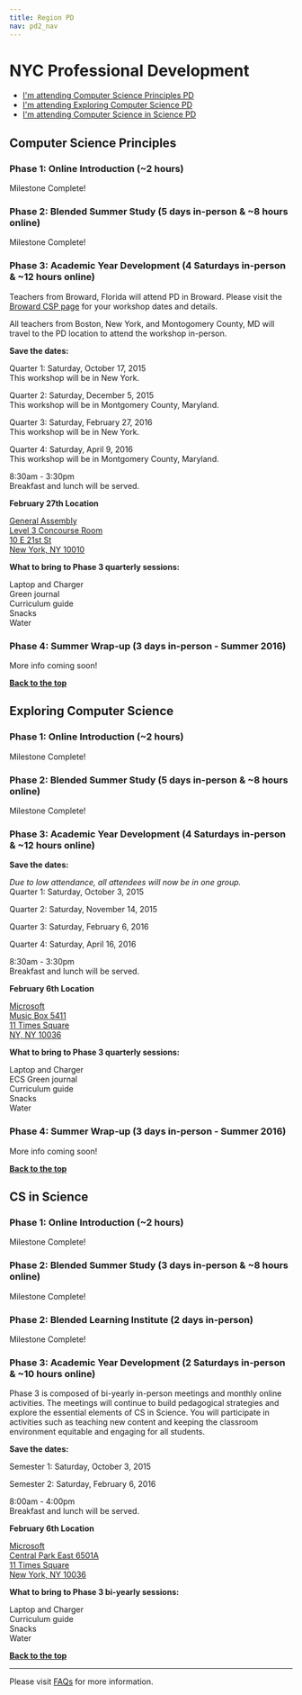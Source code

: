 ```yaml
---
title: Region PD
nav: pd2_nav
---
```

<a id="top"></a>

# NYC Professional Development

- [I'm attending Computer Science Principles PD](#csp)
- [I'm attending Exploring Computer Science PD](#ecs)
- [I'm attending Computer Science in Science PD](#science)

<a id="csp"></a>
## Computer Science Principles

### Phase 1: Online Introduction (~2 hours) ###

Milestone Complete!
### Phase 2: Blended Summer Study (5 days in-person & ~8 hours online) ###

Milestone Complete!
### Phase 3: Academic Year Development (4 Saturdays in-person & ~12 hours online) ###

Teachers from Broward, Florida will attend PD in Broward. Please visit the [Broward CSP page](/educate/pd/15-16/broward)  for your workshop dates and details.

All teachers from Boston, New York, and Montogomery County, MD will travel to the PD location to attend the workshop in-person. 

**Save the dates:**

Quarter 1: Saturday, October 17, 2015<br/>
This workshop will be in New York.

Quarter 2: Saturday, December 5, 2015<br/>
This workshop will be in Montgomery County, Maryland.

Quarter 3: Saturday, February 27, 2016<br/>
This workshop will be in New York.

Quarter 4: Saturday, April 9, 2016<br/>
This workshop will be in Montgomery County, Maryland.

8:30am - 3:30pm
<br/>
Breakfast and lunch will be served.


**February 27th Location**

[General Assembly <br/>
Level 3 Concourse Room<br/>
10 E 21st St<br/>
New York, NY 10010](https://www.google.com/maps/place/General+Assembly+New+York/@40.739884,-73.990081,15z/data=!4m2!3m1!1s0x0:0x3884039b8867e84b)


**What to bring to Phase 3 quarterly sessions:**

Laptop and Charger
<br/>
Green journal<br/>
Curriculum guide
<br/>
Snacks
<br/>
Water

### Phase 4: Summer Wrap-up (3 days in-person - Summer 2016) ###

More info coming soon!

[**Back to the top**](#top)

<a id="ecs"></a>
## Exploring Computer Science

### Phase 1: Online Introduction (~2 hours) ###

Milestone Complete!
### Phase 2: Blended Summer Study (5 days in-person & ~8 hours online) ###
Milestone Complete!

### Phase 3: Academic Year Development (4 Saturdays in-person & ~12 hours online) ###

**Save the dates:**<br/>

<i>Due to low attendance, all attendees will now be in one group.</i><br/>
Quarter 1: Saturday, October 3, 2015
 
Quarter 2: Saturday, November 14, 2015

Quarter 3: Saturday, February 6, 2016

Quarter 4: Saturday, April 16, 2016

8:30am - 3:30pm
<br/>
Breakfast and lunch will be served.

**February 6th Location**

[Microsoft<br/>
Music Box 5411<br/>
11 Times Square<br/>
NY, NY 10036](https://www.google.com/maps/search/Microsoft,+11+Times+Square,+New+York,+NY+10036/@40.7567826,-73.9906628,18z)


**What to bring to Phase 3 quarterly sessions:**

Laptop and Charger
<br/>
ECS Green journal<br/>
Curriculum guide
<br/>
Snacks
<br/>
Water

### Phase 4: Summer Wrap-up (3 days in-person - Summer 2016) ###

More info coming soon!

[**Back to the top**](#top)

<a id="science"></a>

## CS in Science

### Phase 1: Online Introduction (~2 hours) ###

Milestone Complete!

### Phase 2: Blended Summer Study (3 days in-person & ~8 hours online) ###
Milestone Complete!
### Phase 2: Blended Learning Institute (2 days in-person) ###



Milestone Complete!


### Phase 3: Academic Year Development (2 Saturdays in-person & ~10 hours online) ###

Phase 3 is composed of bi-yearly in-person meetings and monthly online activities. The meetings will continue to build pedagogical strategies and explore the essential elements of CS in Science. You will participate in activities such as teaching new content and keeping the classroom environment equitable and engaging for all students.


**Save the dates:**

Semester 1: Saturday, October 3, 2015

Semester 2: Saturday, February 6, 2016

8:00am - 4:00pm
<br/>
Breakfast and lunch will be served.

**February 6th Location**

[Microsoft<br/>
Central Park East 6501A<br/>
11 Times Square<br/>
New York, NY 10036](https://www.google.com/maps/search/Microsoft,+11+Times+Square,+New+York,+NY+10036/@40.7567826,-73.9906628,18z)


**What to bring to Phase 3 bi-yearly sessions:**

Laptop and Charger
<br/>
Curriculum guide
<br/>
Snacks
<br/>
Water


[**Back to the top**](#top)



----------
Please visit [FAQs](/educate/pd/faq) for more information.

<br />
<br />